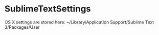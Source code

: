 # SublimeTextSettings
OS X settings are stored here: ~/Library/Application Support/Sublime Text 3/Packages/User
